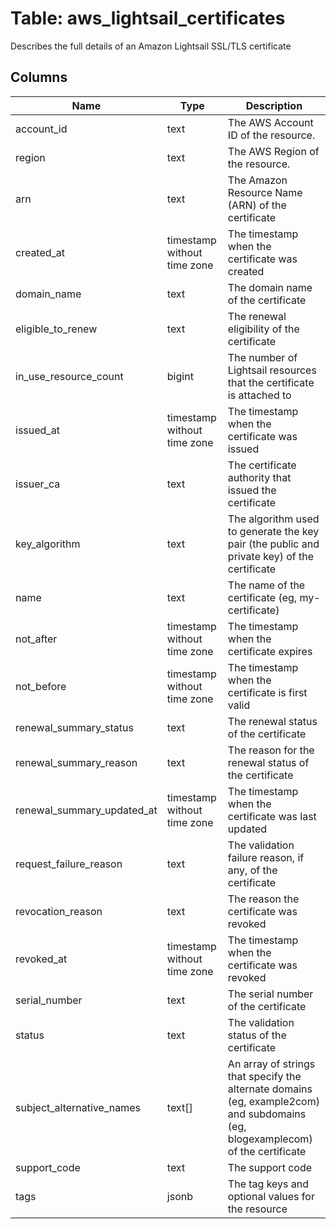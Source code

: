 
# Table: aws_lightsail_certificates
Describes the full details of an Amazon Lightsail SSL/TLS certificate
## Columns
| Name        | Type           | Description  |
| ------------- | ------------- | -----  |
|account_id|text|The AWS Account ID of the resource.|
|region|text|The AWS Region of the resource.|
|arn|text|The Amazon Resource Name (ARN) of the certificate|
|created_at|timestamp without time zone|The timestamp when the certificate was created|
|domain_name|text|The domain name of the certificate|
|eligible_to_renew|text|The renewal eligibility of the certificate|
|in_use_resource_count|bigint|The number of Lightsail resources that the certificate is attached to|
|issued_at|timestamp without time zone|The timestamp when the certificate was issued|
|issuer_ca|text|The certificate authority that issued the certificate|
|key_algorithm|text|The algorithm used to generate the key pair (the public and private key) of the certificate|
|name|text|The name of the certificate (eg, my-certificate)|
|not_after|timestamp without time zone|The timestamp when the certificate expires|
|not_before|timestamp without time zone|The timestamp when the certificate is first valid|
|renewal_summary_status|text|The renewal status of the certificate|
|renewal_summary_reason|text|The reason for the renewal status of the certificate|
|renewal_summary_updated_at|timestamp without time zone|The timestamp when the certificate was last updated|
|request_failure_reason|text|The validation failure reason, if any, of the certificate|
|revocation_reason|text|The reason the certificate was revoked|
|revoked_at|timestamp without time zone|The timestamp when the certificate was revoked|
|serial_number|text|The serial number of the certificate|
|status|text|The validation status of the certificate|
|subject_alternative_names|text[]|An array of strings that specify the alternate domains (eg, example2com) and subdomains (eg, blogexamplecom) of the certificate|
|support_code|text|The support code|
|tags|jsonb|The tag keys and optional values for the resource|
